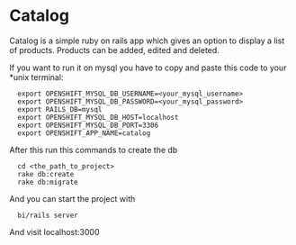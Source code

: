 Catalog
=========
Catalog is a simple ruby on rails app which gives an option to display a list
of products. Products can be added, edited and deleted.

If you want to run it on mysql you have to copy and paste this code to your *unix terminal:
```
  export OPENSHIFT_MYSQL_DB_USERNAME=<your_mysql_username>
  export OPENSHIFT_MYSQL_DB_PASSWORD=<your_mysql_password>
  export RAILS_DB=mysql
  export OPENSHIFT_MYSQL_DB_HOST=localhost
  export OPENSHIFT_MYSQL_DB_PORT=3306
  export OPENSHIFT_APP_NAME=catalog
```
After this run this commands to create the db
```
  cd <the_path_to_project>
  rake db:create
  rake db:migrate
```
And you can start the project with
```
  bi/rails server
```
And visit localhost:3000
